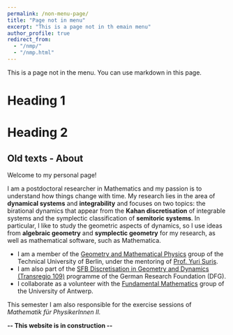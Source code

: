 ```yaml
---
permalink: /non-menu-page/
title: "Page not in menu"
excerpt: "This is a page not in th emain menu"
author_profile: true
redirect_from: 
  - "/nmp/"
  - "/nmp.html"
---
```


This is a page not in the menu. You can use markdown in this page.

Heading 1
======

Heading 2
======



## Old texts - About

Welcome to my personal page! 

I am a postdoctoral researcher in Mathematics and my passion is to understand how things change with time. My research lies in the area of **dynamical systems** and **integrability** and focuses on two topics: the birational dynamics that appear from the **Kahan discretisation** of integrable systems and the symplectic classification of **semitoric systems**. In particular, I like to study the geometric aspects of dynamics, so I use ideas from **algebraic geometry** and **symplectic geometry** for my research, as well as mathematical software, such as Mathematica. 

* I am a member of the [Geometry and Mathematical Physics](https://www.math.tu-berlin.de/arbeitsgruppen/ag_geometrie_und_mathematische_physik/geometrie_und_mathematische_physik/parameter/en/) group of the Technical University of Berlin, under the mentoring of [Prof. Yuri Suris](http://page.math.tu-berlin.de/~suris/). 
* I am also part of the [SFB Discretisation in Geometry and Dynamics (Transregio 109)](https://www.discretization.de/) programme of the German Research Foundation (DFG).
* I collaborate as a volunteer with the [Fundamental Mathematics](https://www.uantwerpen.be/en/research-groups/fundamental-mathematics/) group of the University of Antwerp.

This semester I am also responsible for the exercise sessions of *Mathematik für PhysikerInnen II.*

**-- This website is in construction --** 